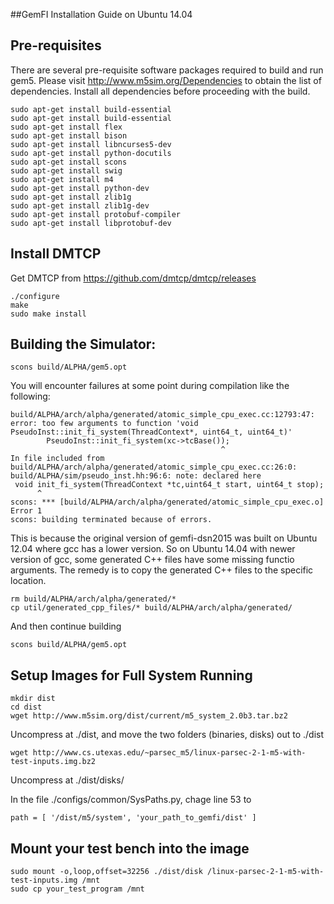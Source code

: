 ##GemFI Installation Guide on Ubuntu 14.04

Pre-requisites
---------------

There are several pre-requisite software packages required to build and run gem5. 
Please visit http://www.m5sim.org/Dependencies to obtain the list of dependencies. 
Install all dependencies before proceeding with the build.

```
sudo apt-get install build-essential
sudo apt-get install build-essential
sudo apt-get install flex
sudo apt-get install bison
sudo apt-get install libncurses5-dev
sudo apt-get install python-docutils
sudo apt-get install scons
sudo apt-get install swig
sudo apt-get install m4
sudo apt-get install python-dev
sudo apt-get install zlib1g
sudo apt-get install zlib1g-dev
sudo apt-get install protobuf-compiler
sudo apt-get install libprotobuf-dev
```


Install DMTCP
---------------
Get DMTCP from https://github.com/dmtcp/dmtcp/releases

```
./configure
make
sudo make install
```

Building the Simulator:
-----------------------
```
scons build/ALPHA/gem5.opt  
```
You will encounter failures at some point during compilation like the following:
```
build/ALPHA/arch/alpha/generated/atomic_simple_cpu_exec.cc:12793:47: error: too few arguments to function 'void PseudoInst::init_fi_system(ThreadContext*, uint64_t, uint64_t)'
        PseudoInst::init_fi_system(xc->tcBase());
                                               ^
In file included from build/ALPHA/arch/alpha/generated/atomic_simple_cpu_exec.cc:26:0:
build/ALPHA/sim/pseudo_inst.hh:96:6: note: declared here
 void init_fi_system(ThreadContext *tc,uint64_t start, uint64_t stop);
      ^
scons: *** [build/ALPHA/arch/alpha/generated/atomic_simple_cpu_exec.o] Error 1
scons: building terminated because of errors.
```

This is because the original version of gemfi-dsn2015 was built on Ubuntu 12.04 where gcc has a lower version. So on Ubuntu 14.04 with newer version of gcc, some generated C++ files have some missing functio arguments. The remedy is to copy the generated C++ files to the specific location.  

```
rm build/ALPHA/arch/alpha/generated/*
cp util/generated_cpp_files/* build/ALPHA/arch/alpha/generated/
```

And then continue building
```
scons build/ALPHA/gem5.opt
```



Setup Images for Full System Running
-----------------------
```
mkdir dist
cd dist
wget http://www.m5sim.org/dist/current/m5_system_2.0b3.tar.bz2
```

Uncompress at ./dist, and move the two folders (binaries, disks) out to ./dist 

```
wget http://www.cs.utexas.edu/~parsec_m5/linux-parsec-2-1-m5-with-test-inputs.img.bz2
```

Uncompress at ./dist/disks/

In the file ./configs/common/SysPaths.py, chage line 53 to
```
path = [ '/dist/m5/system', 'your_path_to_gemfi/dist' ]
```

Mount your test bench into the image
-----------------------
```
sudo mount -o,loop,offset=32256 ./dist/disk /linux-parsec-2-1-m5-with-test-inputs.img /mnt
sudo cp your_test_program /mnt 
```

